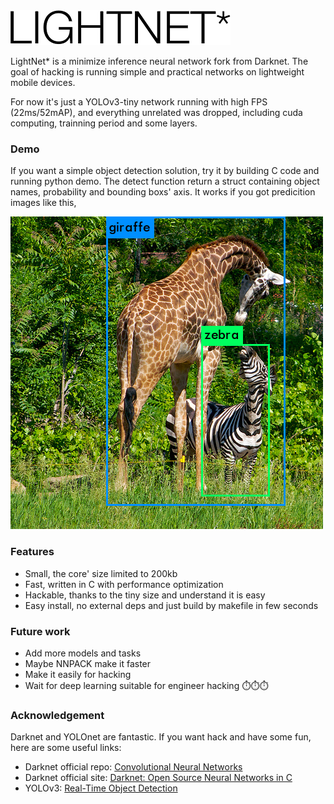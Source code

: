 <img src="helv.gif"  />

LightNet* is a minimize inference neural network fork from Darknet. The goal of hacking is running simple and practical networks on lightweight mobile devices.

For now it's just a YOLOv3-tiny network running with high FPS (22ms/52mAP), and everything unrelated was dropped, including cuda computing, trainning period and some layers.

### Demo
If you want a simple object detection solution, try it by building C code and running python demo. The detect function return a struct containing object names, probability and bounding boxs' axis. It works if you got predicition images like this,

![pred_giraffe](results/pred_giraffe.png)

### Features

- Small,  the core' size limited to 200kb
- Fast, written in C with performance optimization
- Hackable, thanks to the tiny size and understand it is easy
- Easy install, no external deps and just build by makefile in few seconds

### Future work

- Add more models and tasks
- Maybe NNPACK make it faster
- Make it easily for hacking 
- Wait for deep learning suitable for engineer hacking ⏱️⏱️⏱️

###  Acknowledgement

Darknet and YOLOnet are fantastic. If you want hack and have some fun, here are some useful links:

- Darknet official repo: [Convolutional Neural Networks ](https://github.com/pjreddie/darknet)
- Darknet official site: [Darknet: Open Source Neural Networks in C](https://pjreddie.com/darknet/)
- YOLOv3: [Real-Time Object Detection](https://pjreddie.com/media/files/papers/YOLOv3.pdf)

